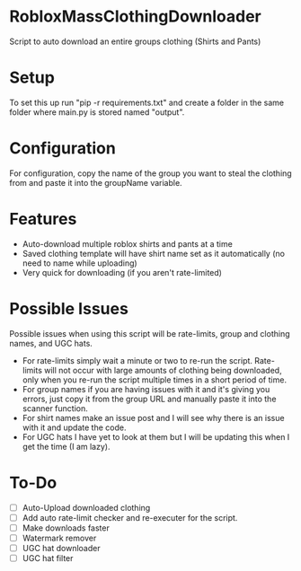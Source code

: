 # RobloxMassClothingDownloader
Script to auto download an entire groups clothing (Shirts and Pants)

# Setup
To set this up run "pip -r requirements.txt" and create a folder in the same folder where main.py is stored named "output".

# Configuration
For configuration, copy the name of the group you want to steal the clothing from and paste it into the groupName variable.
# Features
- Auto-download multiple roblox shirts and pants at a time
- Saved clothing template will have shirt name set as it automatically (no need to name while uploading)
- Very quick for downloading (if you aren't rate-limited)

# Possible Issues
Possible issues when using this script will be rate-limits, group and clothing names, and UGC hats.
- For rate-limits simply wait a minute or two to re-run the script. Rate-limits will not occur with large amounts of clothing being downloaded, only when you re-run the script multiple times in a short period of time.
- For group names if you are having issues with it and it's giving you errors, just copy it from the group URL and manually paste it into the scanner function.
- For shirt names make an issue post and I will see why there is an issue with it and update the code.
- For UGC hats I have yet to look at them but I will be updating this when I get the time (I am lazy).
# To-Do
- [ ] Auto-Upload downloaded clothing
- [ ] Add auto rate-limit checker and re-executer for the script.
- [ ] Make downloads faster
- [ ] Watermark remover
- [ ] UGC hat downloader
- [ ] UGC hat filter
